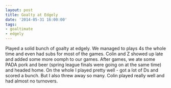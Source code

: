 ```yaml
---
layout: post
title: Goalty at Edgely
date: '2014-05-31 16:00:00'
tags:
- goaltimate
- edgely
---
```


Played a solid bunch of goalty at edgely. We managed to plays 4s the whole time and even had subs for most of the games. Colin and Z showed up late and added some more oomph to our games. After games, we ate some PADA pork and beer (spring league finals were going on at the same time) and headed home. On the whole I played pretty well - got a lot of Ds and scored a bunch. But I also threw away so many. Colin played really well and had almost no turnovers.
